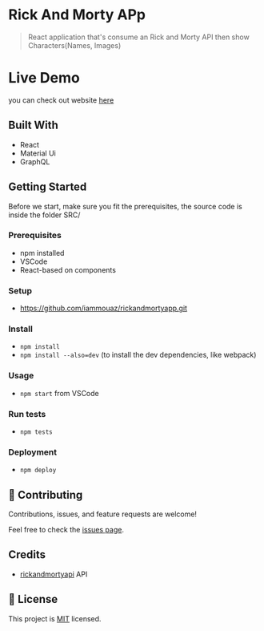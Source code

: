 # Rick And Morty APp
> React application that's consume an Rick and Morty API then show Characters(Names, Images)

# Live Demo
you can check out website [here](https://brilliant-mandazi-b1da83.netlify.app/)


## Built With

- React
- Material Ui
- GraphQL


## Getting Started
Before we start, make sure you fit the prerequisites, the source code is inside the folder SRC/

### Prerequisites
- npm installed
- VSCode
- React-based on components

### Setup
- https://github.com/iammouaz/rickandmortyapp.git

### Install
- `npm install`
- `npm install --also=dev` (to install the dev dependencies, like webpack)

### Usage
- `npm start` from VSCode

### Run tests
- `npm tests`

### Deployment
- `npm deploy`

## 🤝 Contributing

Contributions, issues, and feature requests are welcome!

Feel free to check the [issues page](../../issues/).

## Credits

- [rickandmortyapi](https://rickandmortyapi.com/graphql) API

## 📝 License

This project is [MIT](./LICENSE) licensed.